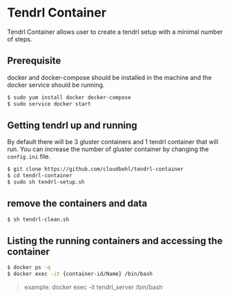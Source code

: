 # Tendrl Container
Tendrl Container allows user to create a tendrl setup with a minimal number of steps.

## Prerequisite
docker and docker-compose should be installed in the machine and the docker service should be running.
```sh
$ sudo yum install docker docker-compose
$ sudo service docker start
```
## Getting tendrl up and running
By default there will be 3 gluster containers and 1 tendrl container that will run. You can increase the number of gluster container by changing the `config.ini` file.
```sh
$ git clone https://github.com/cloudbehl/tendrl-container
$ cd tendrl-container
$ sudo sh tendrl-setup.sh
```
## remove the containers and data 
```sh
$ sh tendrl-clean.sh
```
## Listing the running containers and accessing the container
```sh
$ docker ps -q
$ docker exec -it {container-id/Name} /bin/bash
```
> example: docker exec -it tendrl_server /bin/bash

